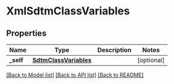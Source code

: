 # XmlSdtmClassVariables

## Properties
Name | Type | Description | Notes
------------ | ------------- | ------------- | -------------
**_self** | [**SdtmClassVariables**](SdtmClassVariables.md) |  | [optional] 

[[Back to Model list]](../README.md#documentation-for-models) [[Back to API list]](../README.md#documentation-for-api-endpoints) [[Back to README]](../README.md)


